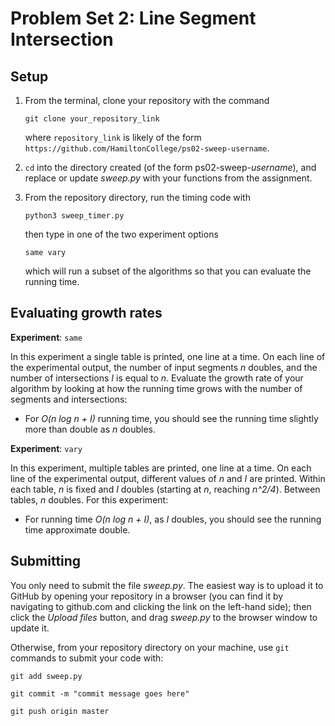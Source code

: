 # Problem Set 2: Line Segment Intersection

## Setup

1. From the terminal, clone your repository with the command

    `git clone your_repository_link`

    where `repository_link` is likely of the form ```https://github.com/HamiltonCollege/ps02-sweep-username```.

2. `cd` into the directory created (of the form ps02-sweep-*username*), and replace or update *sweep.py* with your functions from the assignment.

3. From the repository directory, run the timing code with 

    `python3 sweep_timer.py`

    then type in one of the two experiment options

    `same vary`

    which will run a subset of the algorithms so that you can evaluate the running time.

## Evaluating growth rates

**Experiment**: `same`

In this experiment a single table is printed, one line at a time. On each line of the experimental output, the number of input segments *n* doubles, and the number of intersections *I* is equal to *n*. Evaluate the growth rate of your algorithm by looking at how the running time grows with the number of segments and intersections:

- For *O(n log n + I)* running time, you should see the running time slightly more than double as *n* doubles.

**Experiment**: `vary`

In this experiment, multiple tables are printed, one line at a time. On each line of the experimental output, different values of *n* and *I* are printed. Within each table, *n* is fixed and *I* doubles (starting at *n*, reaching *n^2/4*). Between tables, *n* doubles. For this experiment:

- For running time *O(n log n + I)*, as *I* doubles, you should see the running time approximate double.

## Submitting

You only need to submit the file *sweep.py*. The easiest way is to upload it to GitHub by opening your repository in a browser (you can find it by navigating to github.com and clicking the link on the left-hand side); then click the *Upload files* button, and drag *sweep.py* to the browser window to update it.

Otherwise, from your repository directory on your machine, use `git` commands to submit your code with: 

`git add sweep.py`

`git commit -m "commit message goes here"`

`git push origin master`
